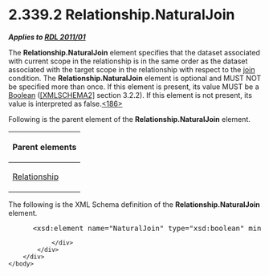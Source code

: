 <html dir="LTR" xmlns:mshelp="http://msdn.microsoft.com/mshelp" xmlns:ddue="http://ddue.schemas.microsoft.com/authoring/2003/5" xmlns:xlink="http://www.w3.org/1999/xlink" xmlns:tool="http://www.microsoft.com/tooltip">
    <head>
        <meta http-equiv="Content-Type" content="text/html; CHARSET=utf-8"></meta>
        <meta name="save" content="history"></meta>
        <title>2.339.2 Relationship.NaturalJoin</title>
        <xml>
            <mshelp:toctitle title="2.339.2 Relationship.NaturalJoin"></mshelp:toctitle>
            <mshelp:rltitle title="[MS-RDL]: Relationship.NaturalJoin"></mshelp:rltitle>
            <mshelp:keyword index="A" term="010c596a-95a7-4db2-b1e0-76f2d4eb4c7a"></mshelp:keyword>
            <mshelp:attr name="DCSext.ContentType" value="open specification"></mshelp:attr>
            <mshelp:attr name="AssetID" value="010c596a-95a7-4db2-b1e0-76f2d4eb4c7a"></mshelp:attr>
            <mshelp:attr name="TopicType" value="kbRef"></mshelp:attr>
            <mshelp:attr name="DCSext.Title" value="[MS-RDL]: Relationship.NaturalJoin" />
        </xml>
    </head>
    <body>
        <div id="header">
            <h1 class="heading">2.339.2 Relationship.NaturalJoin</h1>
        </div>
        <div id="mainSection">
            <div id="mainBody">
                <div id="allHistory" class="saveHistory"></div>
                <div id="sectionSection0" class="section" name="collapseableSection">
                    

<p><b><i>Applies to </i></b><a href="bf2bab1a-b608-4bcc-b718-1cc1baa9579c.html"><b><i>RDL 2011/01</i></b></a></p>

<p>The <b>Relationship.NaturalJoin</b> element specifies that
the dataset associated with current scope in the relationship is in the same
order as the dataset associated with the target scope in the relationship with
respect to the <a href="b2482b3f-74ab-4ca8-a9e5-c07955011743.html#gt_11882973-81e8-4e67-baa3-ad0f6e908ff4">join</a>
condition. The <b>Relationship.NaturalJoin</b> element is optional and MUST NOT
be specified more than once. If this element is present, its value MUST be a <a href="4802fa14-3619-43fa-9898-3acab160a24c.html">Boolean</a> (<a href="https://go.microsoft.com/fwlink/?LinkId=90610">[XMLSCHEMA2]</a> section
3.2.2). If this element is not present, its value is interpreted as false.<a id="Appendix_A_Target_186"></a><a href="1fe5fd87-2de5-4b2c-b762-5a4fd1373621.html#Appendix_A_186" aria-label="Product behavior note 186">&lt;186&gt;</a></p>

<p>Following is the parent element of the <b>Relationship.NaturalJoin</b>
element.</p>

<table>
 <thead>
  <tr>
   <th>
   <p>Parent elements</p>
   </th>
  </tr>
 </thead>
 <tr>
  <td>
  <p><a href="6d1c77e5-1573-4ad6-8d2a-c507411ad94b.html">Relationship</a></p>
  </td>
 </tr>
</table>

<p>The following is the XML Schema definition of the <b>Relationship.NaturalJoin</b>
element.</p>

<dl>
<dd>
<div><pre> &lt;xsd:element name=&quot;NaturalJoin&quot; type=&quot;xsd:boolean&quot; minOccurs=&quot;0&quot; /&gt;
</pre></div>
</dd></dl>


                </div>
            </div>
        </div>
    </body>
</html>